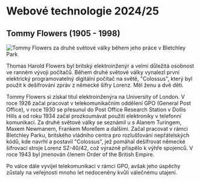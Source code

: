 # Webové technologie 2024/25

## Tommy Flowers (1905 - 1998)

![Tommy Flowers za druhé světové války během jeho práce v Bletchley Park](https://upload.wikimedia.org/wikipedia/commons/8/84/Tommy_Flowers.jpg)

Thomas Harold Flowers byl britský elektroinženýr a velmi důležitá osobnost ve ranném vývoji počítačů. Během druhé světové války vynalezl první elektrický programovatelný digitální počítač na světě, "Colossus", který byl použit k dešifrování zpráv z německé šifry Lorenz. Měl ženu a dvě děti.

Tommy Flowers si získal titul elektroinženýra na University of London. V roce 1926 začal pracovat v telekomunikačním oddělení GPO (General Post Office), v roce 1930 se přesunul do Post Office Research Station v Dollis Hills a od roku 1934 začal prozkoumávat použití elektroniky v telefonní komunikaci. Za druhé světové války se seznámil u s Alanem Turingem, Maxem Newmanem, Frankem Morellem a dalšími. Začal pracovat v rámci Bletchley Parku, britského vládního centra pro rozlušťování nepřátelských kódů, kde navrhl a postavil "Colossus", jež pomáhal dešifrovat německé šifrovací stroje Lorenz SZ-40/42, což výrazně přispělo k výhře spojenců. V roce 1943 byl jmenován členem Order of the British Empire.

Po válce dále vyvíjel telekomunikaci v rámci GPO, avšak jeho úspěchy zůstaly na veřejnosti mnoho let nedoceněny kvůli válečnému utajení.
